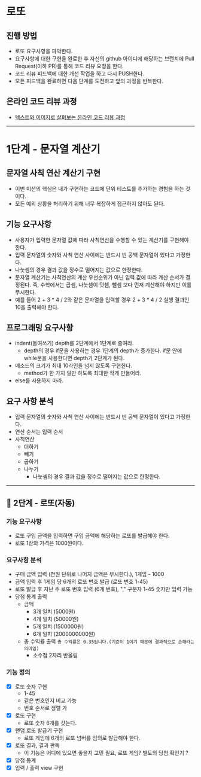 # 로또
## 진행 방법
* 로또 요구사항을 파악한다.
* 요구사항에 대한 구현을 완료한 후 자신의 github 아이디에 해당하는 브랜치에 Pull Request(이하 PR)를 통해 코드 리뷰 요청을 한다.
* 코드 리뷰 피드백에 대한 개선 작업을 하고 다시 PUSH한다.
* 모든 피드백을 완료하면 다음 단계를 도전하고 앞의 과정을 반복한다.

## 온라인 코드 리뷰 과정
* [텍스트와 이미지로 살펴보는 온라인 코드 리뷰 과정](https://github.com/next-step/nextstep-docs/tree/master/codereview)

---
# 1단계 - 문자열 계산기 
## 문자열 사칙 연산 계산기 구현
* 이번 미션의 핵심은 내가 구현하는 코드에 단위 테스트를 추가하는 경험을 하는 것이다.
* 모든 예외 상황을 처리하기 위해 너무 복잡하게 접근하지 않아도 된다.

## 기능 요구사항
* 사용자가 입력한 문자열 값에 따라 사칙연산을 수행할 수 있는 계산기를 구현해야 한다.
* 입력 문자열의 숫자와 사칙 연산 사이에는 반드시 빈 공백 문자열이 있다고 가정한다.
* 나눗셈의 경우 결과 값을 정수로 떨어지는 값으로 한정한다.
* 문자열 계산기는 사칙연산의 계산 우선순위가 아닌 입력 값에 따라 계산 순서가 결정된다. 즉, 수학에서는 곱셈, 나눗셈이 덧셈, 뺄셈 보다 먼저 계산해야 하지만 이를 무시한다.
* 예를 들어 2 + 3 * 4 / 2와 같은 문자열을 입력할 경우 2 + 3 * 4 / 2 실행 결과인 10을 출력해야 한다.

## 프로그래밍 요구사항
* indent(들여쓰기) depth를 2단계에서 1단계로 줄여라.
  * depth의 경우 if문을 사용하는 경우 1단계의 depth가 증가한다. if문 안에 while문을 사용한다면 depth가 2단계가 된다.
* 메소드의 크기가 최대 10라인을 넘지 않도록 구현한다.
  * method가 한 가지 일만 하도록 최대한 작게 만들어라.
* else를 사용하지 마라.

## 요구 사항 분석
* 입력 문자열의 숫자와 사칙 연산 사이에는 반드시 빈 공백 문자열이 있다고 가정한다.
* 연산 순서는 입력 순서
* 사칙연산 
  * 더하기
  * 빼기
  * 곱하기
  * 나누기
    * 나눗셈의 경우 결과 값을 정수로 떨어지는 값으로 한정한다.

---
## 🚀 2단계 - 로또(자동)
### 기능 요구사항
- 로또 구입 금액을 입력하면 구입 금액에 해당하는 로또를 발급해야 한다.
- 로또 1장의 가격은 1000원이다.

### 요구사항 분석 
- 구매 금액 입력 (천원 단위로 나머지 금액은 무시한다.), 1게임 - 1000
- 금액 입력 후 1게임 당 6개의 로또 번호 발급 (로또 번호 1-45)
- 로또 발급 후 지난 주 로또 번호 입력 (6개 번호), "," 구분자 1-45 숫자만 입력 가능 
- 당첨 통계 출력
  - 금액 
    - 3개 일치 (5000원)
    - 4개 일치 (50000원)
    - 5개 일치 (1500000원)
    - 6개 일치 (2000000000원)
  - 총 수익률 출력 ```총 수익률은 0.35입니다.(기준이 1이기 때문에 결과적으로 손해라는 의미임)```
    - 소수점 2자리 반올림

### 기능 정의
- [x] 로또 숫자 구현
  - 1-45
  - 같은 번호인지 비교 가능
  - 번호 순서로 정렬 가
- [x] 로또 구현
  - 로또 숫자 6개를 갖는다.
- [x] 랜덤 로또 발급기 구현
  - 로또 게임에 6개의 로또 넘버를 임의로 발급해야 한다. 
- [x] 로또 결과, 결과 판독 
  - 이 기능은 어디에 있으면 좋을지 고민 필요, 로또 게임? 별도의 당첨 확인기 ?
- [x] 당첨 통계
- [x] 입력 / 출력 view 구현
